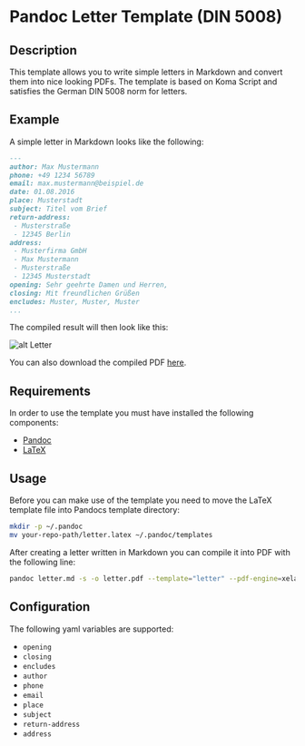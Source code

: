 # Pandoc Letter Template (DIN 5008)

## Description

This template allows you to write simple letters in Markdown and convert them
into nice looking PDFs. The template is based on Koma Script and satisfies
the German DIN 5008 norm for letters.

## Example

A simple letter in Markdown looks like the following:

```markdown
---
author: Max Mustermann
phone: +49 1234 56789
email: max.mustermann@beispiel.de
date: 01.08.2016
place: Musterstadt
subject: Titel vom Brief
return-address:
 - Musterstraße
 - 12345 Berlin
address:
 - Musterfirma GmbH
 - Max Mustermann
 - Musterstraße
 - 12345 Musterstadt
opening: Sehr geehrte Damen und Herren,
closing: Mit freundlichen Grüßen
encludes: Muster, Muster, Muster
...
```

The compiled result will then look like this:

![alt Letter](https://github.com/joWeiss/pandoc-letter-din5008/raw/master/example/letter.png)

You can also download the compiled PDF [here](https://github.com/joWeiss/pandoc-letter-din5008/raw/master/example/letter.pdf).

## Requirements

In order to use the template you must have installed the following components:

- [Pandoc](http://pandoc.org/installing.html)
- [LaTeX](https://latex-project.org/ftp.html)

## Usage

Before you can make use of the template you need to move the LaTeX template file
into Pandocs template directory:

```bash
mkdir -p ~/.pandoc
mv your-repo-path/letter.latex ~/.pandoc/templates
```

After creating a letter written in Markdown you can compile it into PDF with the
following line:

```bash
pandoc letter.md -s -o letter.pdf --template="letter" --pdf-engine=xelatex
```

## Configuration

The following yaml variables are supported:

- `opening`
- `closing`
- `encludes`
- `author`
- `phone`
- `email`
- `place`
- `subject`
- `return-address`
- `address`
